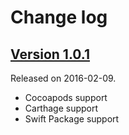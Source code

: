# Change log

## [Version 1.0.1](https://github.com/yannickl/Petal/releases/tag/1.0.1)
Released on 2016-02-09.

- Cocoapods support
- Carthage support
- Swift Package support
